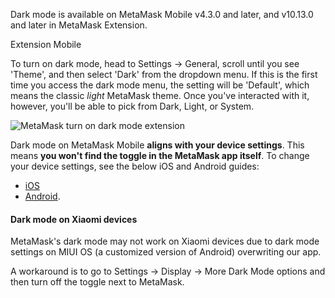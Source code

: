Dark mode is available on MetaMask Mobile v4.3.0 and later, and v10.13.0 and later in MetaMask Extension.




Extension Mobile


To turn on dark mode, head to Settings -> General, scroll until you see 'Theme', and then select 'Dark' from the dropdown menu. If this is the first time you access the dark mode menu, the setting will be 'Default', which means the classic *light* MetaMask theme. Once you've interacted with it, however, you'll be able to pick from Dark, Light, or System.


![MetaMask turn on dark mode extension](https://support.metamask.io/hc/article_attachments/17305907172635)




Dark mode on MetaMask Mobile **aligns with your device settings**. This means **you won't find the toggle in the MetaMask app itself**. To change your device settings, see the below iOS and Android guides:


* [iOS](https://support.apple.com/en-gb/HT210332)
* [Android](https://support.google.com/accessibility/android/answer/6151800).



#### Dark mode on Xiaomi devices


MetaMask's dark mode may not work on Xiaomi devices due to dark mode settings on MIUI OS (a customized version of Android) overwriting our app.


A workaround is to go to Settings -> Display -> More Dark Mode options and then turn off the toggle next to MetaMask. 




